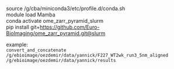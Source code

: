 source /g/cba/miniconda3/etc/profile.d/conda.sh \
module load Mamba \
conda activate ome_zarr_pyramid_slurm \
pip install git+https://github.com/Euro-BioImaging/ome_zarr_pyramid.git@slurm

example: \
`convert_and_concatenate /g/ebioimage/oezdemir/data/yannick/F227_WT2wk_run3_5nm_aligned /g/ebioimage/oezdemir/data/yannick/results`
